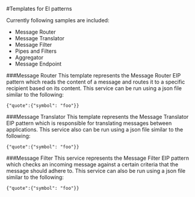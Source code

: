 #Templates for EI patterns

Currently following samples are included:

* Message Router
* Message Translator
* Message Filter
* Pipes and Filters
* Aggregator
* Message Endpoint

###Message Router
This template represents the Message Router EIP pattern which reads the content of a message and routes it to a specific recipient based on its content. This service can be run using a json file similar to the following:
   
    {"quote":{"symbol": "foo"}}
    
###Message Translator
This template represents the Message Translator EIP pattern which is responsible for translating messages between applications. This service also can be run using a json file similar to the following:

    {"quote":{"symbol": "foo"}}

    
###Message Filter
This service represents the Message Filter EIP pattern which checks an incoming message against a certain criteria that the message should adhere to. This service can also be run using a json file similar to the following:

    {"quote":{"symbol": "foo"}}
